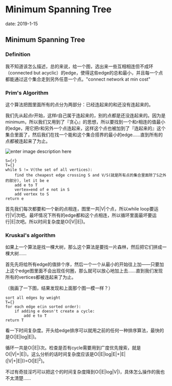 # Minimum Spanning Tree

date: 2019-1-15

## Minimum Spanning Tree

### Definition
我不知道该怎么描述，总的来说，给一个图，选出来一些互相相连但不成环（connected but acyclic）的edge，使得这些edge的总和最小，并且每一个点都能通过这个集合走到另外任意一个点。"connect network at min cost"

### Prim's Algorithm
这个算法把图里面所有的点分为两部分：已经连起来的和还没有连起来的。

我们先从起点r开始，这样r自己属于连起来的，别的点都是还没连起来的。因为是minimum，所以我们又用到了『贪心』的思想，所以要找到一个和r相连的值最小的edge，用它把r和另外一个点连起来，这样这个点也被加到了『连起来的』这个集合里面了，然后我们在找一个能和这个集合搭界的最小的edge……直到所有的点都被连起来了为止。

![enter image description here](https://i.loli.net/2019/01/16/5c3e7d51808f3.png)

    S={r}
    T={}
    while S != V(the set of all vertices):
    	find the cheapest edge crossing S and V/S(就是所有点的集合里面除了S之外的部分), let it be e
    	add e to T
    	vertex=end of e not in S
    	add vertex to S
    return e

首先我们每次都要和一个新的点相连，图里一共|V|个点，所以while loop要运行|V|次吧。最坏情况下所有的edge都和这个点相连，所以循环里面最坏要运行|E|次吧。所以时间复杂度是O(|V||E|)。

### Kruskal's algorithm
如果上一个算法是找一棵大树，那么这个算法是要找一片森林，然后把它们拼成一棵大树……

首先先将给所有edge的值排个序，然后一个一个从最小的开始往上加——只要加上这个edge图里面不会出现任何圈，那么就可以放心地加上去……直到我们发现所有的vertices都被连起来了为止。

（我画了一下图，结果发现和上面那个图一模一样？）

    sort all edges by weight
    T={}
    for each edge e(in sorted order):
    	if adding e doesn't create a cycle:
    		add e to T
    return T

看一下时间复杂度。开头给edge排序可以就用之前的任何一种排序算法，最快的是O(|E|log|E|)。

循环一共是O(|E|)次。检查是否有cycle需要用到广度优先搜索，就是O(|V|+|E|)。这么分析的话时间复杂度应该是O(|E|log|E|+|E|(|V|+|E|))=O(|E|<sup>2</sup>)。

不过有奇技淫巧可以把这个的时间复杂度降到O(|E|log|V|)，具体怎么操作的我也不太清楚……